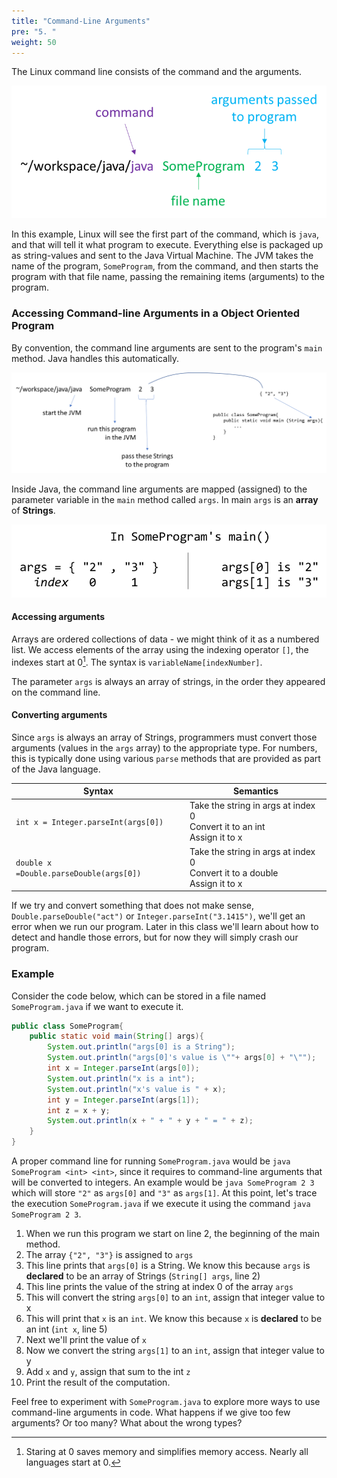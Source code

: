 ```yaml
---
title: "Command-Line Arguments"
pre: "5. "
weight: 50
---
```


<!-- TODO Simplify? -->

The Linux command line consists of the command and the arguments.

![linux command line for java](/images/02-data/javacmdlne.png)

In this example, Linux will see the first part of the command, which is `java`, and that will tell it what program to execute. Everything else is packaged up as string-values and sent to the Java Virtual Machine. The JVM takes the name of the program, `SomeProgram`, from the command, and then starts the program with that file name, passing the remaining items (arguments) to the program.

### Accessing Command-line Arguments in a Object Oriented Program

By convention, the command line arguments are sent to the program's `main` method.  Java handles this automatically.

![linux command line for java](/images/02-data/J_cl2.png)

Inside Java, the command line arguments are mapped (assigned) to the parameter variable in the `main` method called `args`. In main `args` is an <b>array</b> of <b>Strings</b>.

![Java map of cmd line arguments](/images/02-data/J_cl3.png)

#### Accessing arguments

Arrays are ordered collections of data - we might think of it as a numbered list.  We access elements of the array using the indexing operator `[]`, the indexes start at 0[^1]. The syntax is `variableName[indexNumber]`.

[^1]: Staring at 0 saves memory and simplifies memory access. Nearly all languages start at 0. 

The parameter `args` is always an array of strings, in the order they appeared on the command line.  

#### Converting arguments

Since `args` is always an array of Strings, programmers must convert those arguments (values in the `args` array) to the appropriate type. For numbers, this is typically done using various `parse` methods that are provided as part of the Java language.

|Syntax | Semantics |
|---------|----------|
| `int x = Integer.parseInt(args[0])` | Take the string in args at index 0</br>Convert it to an int</br>Assign it to x  |
| `double x =Double.parseDouble(args[0])` |Take the string in args at index 0</br>Convert it to a double</br>Assign it to x  |

If we try and convert something that does not make sense, `Double.parseDouble("act")` or `Integer.parseInt("3.1415")`, we'll get an error when we run our program. Later in this class we'll learn about how to detect and handle those errors, but for now they will simply crash our program.

### Example

Consider the code below, which can be stored in a file named `SomeProgram.java` if we want to execute it.

```java {lineno=table}
public class SomeProgram{
    public static void main(String[] args){ 
        System.out.println("args[0] is a String"); 
        System.out.println("args[0]'s value is \""+ args[0] + "\"");
        int x = Integer.parseInt(args[0]);
        System.out.println("x is a int");
        System.out.println("x's value is " + x);
        int y = Integer.parseInt(args[1]);
        int z = x + y;
        System.out.println(x + " + " + y + " = " + z);
    }
}
```


A proper command line for running `SomeProgram.java` would be `java SomeProgram <int> <int>`, since it requires to command-line arguments that will be converted to integers. An example would be `java SomeProgram 2 3` which will store `"2"` as `args[0]` and `"3"` as `args[1]`.  At this point, let's trace the execution `SomeProgram.java` if we execute it using the command `java SomeProgram 2 3`.

1.  When we run this program we start on line 2, the beginning of the main method. 
1.  The array `{"2", "3"}` is assigned to `args`
1.  This line prints that `args[0]` is a String. We know this because `args` is **declared** to be an array of Strings (`String[] args`, line 2)
1.  This line prints the value of the string at index 0 of the array `args`
1.  This will convert the string `args[0]` to an `int`, assign that integer value to x
1.  This will print that `x` is an `int`. We know this because `x` is **declared** to be an int  (`int x`, line 5)
1.  Next we'll print the value of `x`
1.  Now we convert the string `args[1]` to an `int`, assign that integer value to y
1.  Add `x` and `y`, assign that sum to the int `z`
1.  Print the result of the computation.


Feel free to experiment with `SomeProgram.java` to explore more ways to use command-line arguments in code.  What happens if we give too few arguments? Or too many? What about the wrong types?